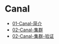 # Canal

- [01-Canal-简介](./01-Canal-简介.md)
- [02-Canal-集群](./02-Canal-集群.md)
- [02-Canal-集群-验证](./02-Canal-集群-验证.md)
